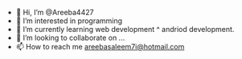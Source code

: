 - 👋 Hi, I’m @Areeba4427
- 👀 I’m interested in programming
- 🌱 I’m currently learning web development ^ andriod development.
- 💞️ I’m looking to collaborate on ...
- 📫 How to reach me areebasaleem7i@hotmail.com

<!---
Areeba4427/Areeba4427 is a ✨ special ✨ repository because its `README.md` (this file) appears on your GitHub profile.
You can click the Preview link to take a look at your changes.
--->
